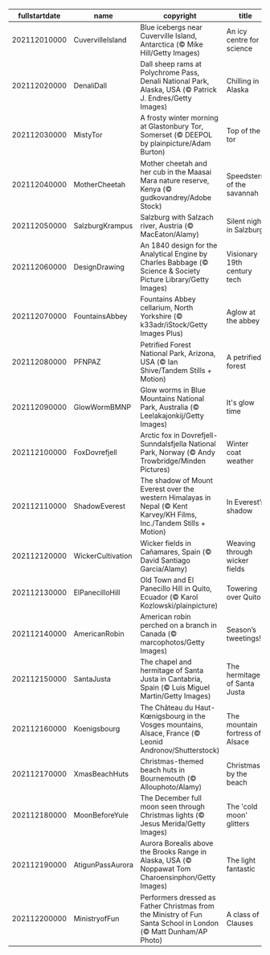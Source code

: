 |fullstartdate|name|copyright|title|image|
|--|--|--|--|--|
202112010000|CuvervilleIsland|Blue icebergs near Cuverville Island, Antarctica (© Mike Hill/Getty Images)|An icy centre for science|![](/en-GB/2021/12/202112010000CuvervilleIsland.jpg)|
202112020000|DenaliDall|Dall sheep rams at Polychrome Pass, Denali National Park, Alaska, USA (© Patrick J. Endres/Getty Images)|Chilling in Alaska|![](/en-GB/2021/12/202112020000DenaliDall.jpg)|
202112030000|MistyTor|A frosty winter morning at Glastonbury Tor, Somerset (© DEEPOL by plainpicture/Adam Burton)|Top of the tor|![](/en-GB/2021/12/202112030000MistyTor.jpg)|
202112040000|MotherCheetah|Mother cheetah and her cub in the Maasai Mara nature reserve, Kenya (© gudkovandrey/Adobe Stock)|Speedsters of the savannah|![](/en-GB/2021/12/202112040000MotherCheetah.jpg)|
202112050000|SalzburgKrampus|Salzburg with Salzach river, Austria (© MacEaton/Alamy)|Silent night in Salzburg|![](/en-GB/2021/12/202112050000SalzburgKrampus.jpg)|
202112060000|DesignDrawing|An 1840 design for the Analytical Engine by Charles Babbage (© Science & Society Picture Library/Getty Images)|Visionary 19th century tech|![](/en-GB/2021/12/202112060000DesignDrawing.jpg)|
202112070000|FountainsAbbey|Fountains Abbey cellarium, North Yorkshire (© k33adr/iStock/Getty Images Plus)|Aglow at the abbey|![](/en-GB/2021/12/202112070000FountainsAbbey.jpg)|
202112080000|PFNPAZ|Petrified Forest National Park, Arizona, USA (© Ian Shive/Tandem Stills + Motion)|A petrified forest|![](/en-GB/2021/12/202112080000PFNPAZ.jpg)|
202112090000|GlowWormBMNP|Glow worms in Blue Mountains National Park, Australia (© Leelakajonkij/Getty Images)|It's glow time|![](/en-GB/2021/12/202112090000GlowWormBMNP.jpg)|
202112100000|FoxDovrefjell|Arctic fox in Dovrefjell-Sunndalsfjella National Park, Norway (© Andy Trowbridge/Minden Pictures)|Winter coat weather|![](/en-GB/2021/12/202112100000FoxDovrefjell.jpg)|
202112110000|ShadowEverest|The shadow of Mount Everest over the western Himalayas in Nepal (© Kent Karvey/KH Films, Inc./Tandem Stills + Motion)|In Everest’s shadow|![](/en-GB/2021/12/202112110000ShadowEverest.jpg)|
202112120000|WickerCultivation|Wicker fields in Cañamares, Spain (© David Santiago Garcia/Alamy)|Weaving through wicker fields|![](/en-GB/2021/12/202112120000WickerCultivation.jpg)|
202112130000|ElPanecilloHill|Old Town and El Panecillo Hill in Quito, Ecuador (© Karol Kozlowski/plainpicture)|Towering over Quito|![](/en-GB/2021/12/202112130000ElPanecilloHill.jpg)|
202112140000|AmericanRobin|American robin perched on a branch in Canada (© marcophotos/Getty Images)|Season’s tweetings!|![](/en-GB/2021/12/202112140000AmericanRobin.jpg)|
202112150000|SantaJusta|The chapel and hermitage of Santa Justa in Cantabria, Spain (© Luis Miguel Martin/Getty Images)|The hermitage of Santa Justa|![](/en-GB/2021/12/202112150000SantaJusta.jpg)|
202112160000|Koenigsbourg|The Château du Haut-Kœnigsbourg in the Vosges mountains, Alsace, France (© Leonid Andronov/Shutterstock)|The mountain fortress of Alsace|![](/en-GB/2021/12/202112160000Koenigsbourg.jpg)|
202112170000|XmasBeachHuts|Christmas-themed beach huts in Bournemouth (© Allouphoto/Alamy)|Christmas by the beach|![](/en-GB/2021/12/202112170000XmasBeachHuts.jpg)|
202112180000|MoonBeforeYule|The December full moon seen through Christmas lights (© Jesus Merida/Getty Images)|The 'cold moon' glitters|![](/en-GB/2021/12/202112180000MoonBeforeYule.jpg)|
202112190000|AtigunPassAurora|Aurora Borealis above the Brooks Range in Alaska, USA (© Noppawat Tom Charoensinphon/Getty Images)|The light fantastic|![](/en-GB/2021/12/202112190000AtigunPassAurora.jpg)|
202112200000|MinistryofFun|Performers dressed as Father Christmas from the Ministry of Fun Santa School in London (© Matt Dunham/AP Photo)|A class of Clauses|![](/en-GB/2021/12/202112200000MinistryofFun.jpg)|
